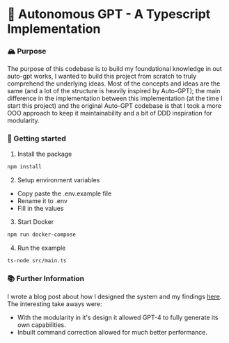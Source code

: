 # 🤖 Autonomous GPT - A Typescript Implementation

### 🏔 Purpose
The purpose of this codebase is to build my foundational knowledge in out auto-gpt works, I wanted to build this project from scratch to truly comprehend the underlying ideas. Most of the concepts and ideas are the same (and a lot of the structure is heavily inspired by Auto-GPT); the main difference in the implementation between this implementation (at the time I start this project) and the original Auto-GPT codebase is that I took a more OOO approach to keep it maintainability and a bit of DDD inspiration for modularity.

### 🚀 Getting started

1. Install the package

```bash
npm install
```

2. Setup environment variables

- Copy paste the .env.example file 
- Rename it to .env
- Fill in the values

3. Start Docker

```bash
npm run docker-compose
```

4. Run the example

```bash
ts-node src/main.ts
```

### 📚 Further Information
I wrote a blog post about how I designed the system and my findings [here](https://darylrodrigo.notion.site/Building-a-Typescript-Version-of-Auto-GPT-Implementation-and-Findings-3a4d30fc6e8c48329ad03ab3f7a4aeed). The interesting take aways were:
- With the modularity in it's design it allowed GPT-4 to fully generate its own capabilities.
- Inbuilt command correction allowed for much better performance.
